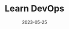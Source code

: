 ---
title: "Learn DevOps"
date: 2023-05-25
draft: false
# description
description: "Learning and implementation of devops process and experience the realtime scenarios"
type : "learning-center"
weight: 5
---